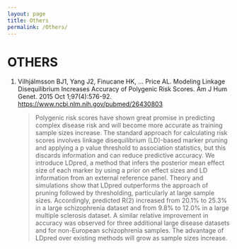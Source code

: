 ```yaml
---
layout: page
title: Others
permalink: /Others/
---
```


# OTHERS

1. Vilhjálmsson BJ1, Yang J2, Finucane HK, ... Price AL.  Modeling Linkage Disequilibrium Increases Accuracy of Polygenic Risk Scores.  Am J Hum Genet. 2015 Oct 1;97(4):576-92. https://www.ncbi.nlm.nih.gov/pubmed/26430803

   >Polygenic risk scores have shown great promise in predicting complex disease risk and will become more accurate as training sample sizes increase. The standard approach for calculating risk scores involves linkage disequilibrium (LD)-based marker pruning and applying a p value threshold to association statistics, but this discards information and can reduce predictive accuracy. We introduce LDpred, a method that infers the posterior mean effect size of each marker by using a prior on effect sizes and LD information from an external reference panel. Theory and simulations show that LDpred outperforms the approach of pruning followed by thresholding, particularly at large sample sizes. Accordingly, predicted R(2) increased from 20.1% to 25.3% in a large schizophrenia dataset and from 9.8% to 12.0% in a large multiple sclerosis dataset. A similar relative improvement in accuracy was observed for three additional large disease datasets and for non-European schizophrenia samples. The advantage of LDpred over existing methods will grow as sample sizes increase. 
